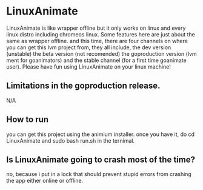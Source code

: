 # LinuxAnimate
LinuxAnimate is like wrapper offline but it only works on linux and every linux distro including chromeos linux. Some features here are just about the same as wrapper offline. and this time, there are four channels on where you can get this lvm project from, they all include, the dev version (unstable) the beta version (not recomended) the goproduction version (lvm ment for goanimators) and the stable channel (for a first time goanimate user). Please have fun using LinuxAnimate on your linux machine!

## Limitations in the goproduction release.
N/A

## How to run
you can get this project using the animium installer. once you have it, do cd LinuxAnimate and sudo bash run.sh in the ternimal.

## Is LinuxAnimate going to crash most of the time?
no, because i put in a lock that should prevent stupid errors from crashing the app either online or offline.
